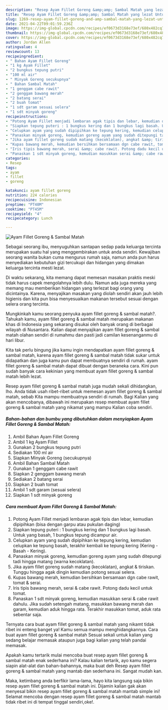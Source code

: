 ```yaml
---
description: "Resep Ayam Fillet Goreng &amp;amp; Sambal Matah yang lezat Untuk Jualan"
title: "Resep Ayam Fillet Goreng &amp;amp; Sambal Matah yang lezat Untuk Jualan"
slug: 1269-resep-ayam-fillet-goreng-and-amp-sambal-matah-yang-lezat-untuk-jualan
date: 2021-04-22T09:01:59.236Z
image: https://img-global.cpcdn.com/recipes/ef0673d3168e73ef/680x482cq70/ayam-fillet-goreng-sambal-matah-foto-resep-utama.jpg
thumbnail: https://img-global.cpcdn.com/recipes/ef0673d3168e73ef/680x482cq70/ayam-fillet-goreng-sambal-matah-foto-resep-utama.jpg
cover: https://img-global.cpcdn.com/recipes/ef0673d3168e73ef/680x482cq70/ayam-fillet-goreng-sambal-matah-foto-resep-utama.jpg
author: Jordan Allen
ratingvalue: 4
reviewcount: 13
recipeingredient:
- " Bahan Ayam Fillet Goreng"
- "1 kg Ayam Fillet"
- "2 bungkus tepung putri"
- "100 ml air"
- " Minyak Goreng secukupnya"
- " Bahan Sambal Matah"
- "1 genggam cabe rawit"
- "2 genggam bawang merah"
- "2 batang serai"
- "2 buah tomat"
- "1 sdt garam sesuai selera"
- "1 sdt minyak goreng"
recipeinstructions:
- "Potong Ayam Fillet menjadi lembaran agak tipis dan lebar, kemudian dipipihkan (bisa dengan garpu atau pukulan daging)"
- "Siapkan tepung puteri : 1 bungkus kering dan 1 bungkus lagi basah. Untuk yang basah, 1 bungkus tepung dicampur air."
- "Celupkan ayam yang sudah dipipihkan ke tepung kering, kemudian celupkan ke tepung basah, terakhir kembali ke tepung kering (Kering - Basah - Kering)."
- "Panaskan minyak goreng, kemudian goreng ayam yang sudah ditepungi tadi hingga matang (warna kecoklatan)."
- "Jika ayam fillet goreng sudah matang (kecoklatan), angkat &amp; tiriskan. Tunggu hingga agak dingin kemudian potong sesuai selera."
- "Kupas bawang merah, kemudian bersihkan bersamaan dgn cabe rawit, tomat &amp; serai."
- "Iris tipis bawang merah, serai &amp; cabe rawit. Potong dadu kecil untuk tomat."
- "Panaskan 1 sdt minyak goreng, kemudian masukkan serai &amp; cabe rawit dahulu. Jika sudah setengah matang, masukkan bawang merah dan garam, kemudian aduk hingga rata. Terakhir masukkan tomat, aduk rata sebentar saja."
categories:
- Resep
tags:
- ayam
- fillet
- goreng

katakunci: ayam fillet goreng 
nutrition: 224 calories
recipecuisine: Indonesian
preptime: "PT40M"
cooktime: "PT45M"
recipeyield: "4"
recipecategory: Lunch

---
```



![Ayam Fillet Goreng &amp; Sambal Matah](https://img-global.cpcdn.com/recipes/ef0673d3168e73ef/680x482cq70/ayam-fillet-goreng-sambal-matah-foto-resep-utama.jpg)

Sebagai seorang ibu, menyuguhkan santapan sedap pada keluarga tercinta merupakan suatu hal yang menggembirakan untuk anda sendiri. Kewajiban seorang  wanita bukan cuma mengurus rumah saja, namun anda pun harus menyediakan kebutuhan gizi tercukupi dan hidangan yang dimakan keluarga tercinta mesti lezat.

Di waktu  sekarang, kita memang dapat memesan masakan praktis meski tidak harus capek mengolahnya lebih dulu. Namun ada juga mereka yang memang mau memberikan hidangan yang terlezat bagi orang yang dicintainya. Karena, menyajikan masakan yang diolah sendiri akan jauh lebih higienis dan kita pun bisa menyesuaikan makanan tersebut sesuai dengan selera orang tercinta. 



Mungkinkah kamu seorang penyuka ayam fillet goreng &amp; sambal matah?. Tahukah kamu, ayam fillet goreng &amp; sambal matah merupakan makanan khas di Indonesia yang sekarang disukai oleh banyak orang di berbagai wilayah di Nusantara. Kalian dapat menyajikan ayam fillet goreng &amp; sambal matah olahan sendiri di rumahmu dan pasti jadi camilan kesenanganmu di hari libur.

Kita tak perlu bingung jika kamu ingin mendapatkan ayam fillet goreng &amp; sambal matah, karena ayam fillet goreng &amp; sambal matah tidak sukar untuk didapatkan dan juga kamu pun dapat membuatnya sendiri di rumah. ayam fillet goreng &amp; sambal matah dapat dibuat dengan beraneka cara. Kini pun sudah banyak cara kekinian yang membuat ayam fillet goreng &amp; sambal matah lebih lezat.

Resep ayam fillet goreng &amp; sambal matah juga mudah sekali dihidangkan, lho. Anda tidak usah ribet-ribet untuk memesan ayam fillet goreng &amp; sambal matah, sebab Kita mampu membuatnya sendiri di rumah. Bagi Kalian yang akan mencobanya, dibawah ini merupakan resep membuat ayam fillet goreng &amp; sambal matah yang nikamat yang mampu Kalian coba sendiri.

<!--inarticleads1-->

##### Bahan-bahan dan bumbu yang dibutuhkan dalam menyiapkan Ayam Fillet Goreng &amp; Sambal Matah:

1. Ambil  Bahan Ayam Fillet Goreng
1. Ambil 1 kg Ayam Fillet
1. Gunakan 2 bungkus tepung putri
1. Sediakan 100 ml air
1. Siapkan  Minyak Goreng (secukupnya)
1. Ambil  Bahan Sambal Matah
1. Gunakan 1 genggam cabe rawit
1. Siapkan 2 genggam bawang merah
1. Sediakan 2 batang serai
1. Siapkan 2 buah tomat
1. Ambil 1 sdt garam (sesuai selera)
1. Siapkan 1 sdt minyak goreng




<!--inarticleads2-->

##### Cara membuat Ayam Fillet Goreng &amp; Sambal Matah:

1. Potong Ayam Fillet menjadi lembaran agak tipis dan lebar, kemudian dipipihkan (bisa dengan garpu atau pukulan daging)
1. Siapkan tepung puteri : 1 bungkus kering dan 1 bungkus lagi basah. Untuk yang basah, 1 bungkus tepung dicampur air.
1. Celupkan ayam yang sudah dipipihkan ke tepung kering, kemudian celupkan ke tepung basah, terakhir kembali ke tepung kering (Kering - Basah - Kering).
1. Panaskan minyak goreng, kemudian goreng ayam yang sudah ditepungi tadi hingga matang (warna kecoklatan).
1. Jika ayam fillet goreng sudah matang (kecoklatan), angkat &amp; tiriskan. Tunggu hingga agak dingin kemudian potong sesuai selera.
1. Kupas bawang merah, kemudian bersihkan bersamaan dgn cabe rawit, tomat &amp; serai.
1. Iris tipis bawang merah, serai &amp; cabe rawit. Potong dadu kecil untuk tomat.
1. Panaskan 1 sdt minyak goreng, kemudian masukkan serai &amp; cabe rawit dahulu. Jika sudah setengah matang, masukkan bawang merah dan garam, kemudian aduk hingga rata. Terakhir masukkan tomat, aduk rata sebentar saja.




Ternyata cara buat ayam fillet goreng &amp; sambal matah yang nikamt tidak ribet ini enteng banget ya! Kamu semua mampu menghidangkannya. Cara buat ayam fillet goreng &amp; sambal matah Sesuai sekali untuk kalian yang sedang belajar memasak ataupun juga bagi kalian yang telah pandai memasak.

Apakah kamu tertarik mulai mencoba buat resep ayam fillet goreng &amp; sambal matah enak sederhana ini? Kalau kalian tertarik, ayo kamu segera siapin alat-alat dan bahan-bahannya, maka buat deh Resep ayam fillet goreng &amp; sambal matah yang mantab dan sederhana ini. Sangat mudah kan. 

Maka, ketimbang anda berfikir lama-lama, hayo kita langsung saja bikin resep ayam fillet goreng &amp; sambal matah ini. Dijamin kalian gak akan menyesal bikin resep ayam fillet goreng &amp; sambal matah mantab simple ini! Selamat mencoba dengan resep ayam fillet goreng &amp; sambal matah mantab tidak ribet ini di tempat tinggal sendiri,oke!.

